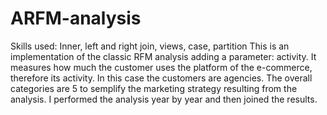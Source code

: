 # ARFM-analysis
Skills used: Inner, left and right join, views, case, partition
This is an implementation of the classic RFM analysis adding a parameter: activity. 
It measures how much the customer uses the platform of the e-commerce, therefore its activity. In this case the customers are agencies. 
The overall categories are 5 to semplify the marketing strategy resulting from the analysis. 
I performed the analysis year by year and then joined the results.


